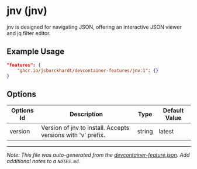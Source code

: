 
# jnv (jnv)

jnv is designed for navigating JSON, offering an interactive JSON viewer and jq filter editor.

## Example Usage

```json
"features": {
    "ghcr.io/jsburckhardt/devcontainer-features/jnv:1": {}
}
```

## Options

| Options Id | Description | Type | Default Value |
|-----|-----|-----|-----|
| version | Version of jnv to install. Accepts versions with 'v' prefix. | string | latest |



---

_Note: This file was auto-generated from the [devcontainer-feature.json](https://github.com/jsburckhardt/devcontainer-features/blob/main/src/jnv/devcontainer-feature.json).  Add additional notes to a `NOTES.md`._
